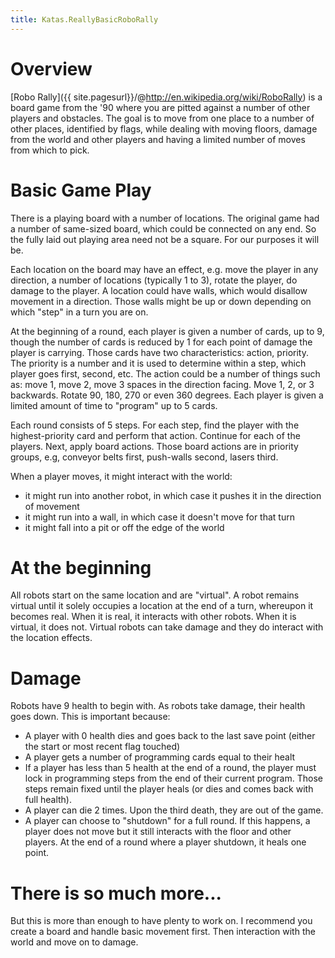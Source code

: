 ```yaml
---
title: Katas.ReallyBasicRoboRally
---
```

# Overview
[Robo Rally]({{ site.pagesurl}}/@http://en.wikipedia.org/wiki/RoboRally) is a board game from the '90 where you are pitted against a number of other players and obstacles. The goal is to move from one place to a number of other places, identified by flags, while dealing with moving floors, damage from the world and other players and having a limited number of moves from which to pick.

# Basic Game Play
There is a playing board with a number of locations. The original game had a number of same-sized board, which could be connected on any end. So the fully laid out playing area need not be a square. For our purposes it will be.

Each location on the board may have an effect, e.g. move the player in any direction, a number of locations (typically 1 to 3), rotate the player, do damage to the player. A location could have walls, which would disallow movement in a direction. Those walls might be up or down depending on which "step" in a turn you are on.

At the beginning of a round, each player is given a number of cards, up to 9, though the number of cards is reduced by 1 for each point of damage the player is carrying. Those cards have two characteristics: action, priority. The priority is a number and it is used to determine within a step, which player goes first, second, etc. The action could be a number of things such as: move 1, move 2, move 3 spaces in the direction facing. Move 1, 2, or 3 backwards. Rotate 90, 180, 270 or even 360 degrees. Each player is given a limited amount of time to "program" up to 5 cards.

Each round consists of 5 steps. For each step, find the player with the highest-priority card and perform that action. Continue for each of the players. Next, apply board actions. Those board actions are in priority groups, e.g, conveyor belts first, push-walls second, lasers third.

When a player moves, it might interact with the world:
* it might run into another robot, in which case it pushes it in the direction of movement
* it might run into a wall, in which case it doesn't move for that turn
* it might fall into a pit or off the edge of the world

# At the beginning
All robots start on the same location and are "virtual". A robot remains virtual until it solely occupies a location at the end of a turn, whereupon it becomes real. When it is real, it interacts with other robots. When it is virtual, it does not. Virtual robots can take damage and they do interact with the location effects.

# Damage
Robots have 9 health to begin with. As robots take damage, their health goes down. This is important because:
* A player with 0 health dies and goes back to the last save point (either the start or most recent flag touched)
* A player gets a number of programming cards equal to their healt
* If a player has less than 5 health at the end of a round, the player must lock in programming steps from the end of their current program. Those steps remain fixed until the player heals (or dies and comes back with full health).
* A player can die 2 times. Upon the third death, they are out of the game.
* A player can choose to "shutdown" for a full round. If this happens, a player does not move but it still interacts with the floor and other players. At the end of a round where a player shutdown, it heals one point.

# There is so much more...
But this is more than enough to have plenty to work on. I recommend you create a board and handle basic movement first. Then interaction with the world and move on to damage.
